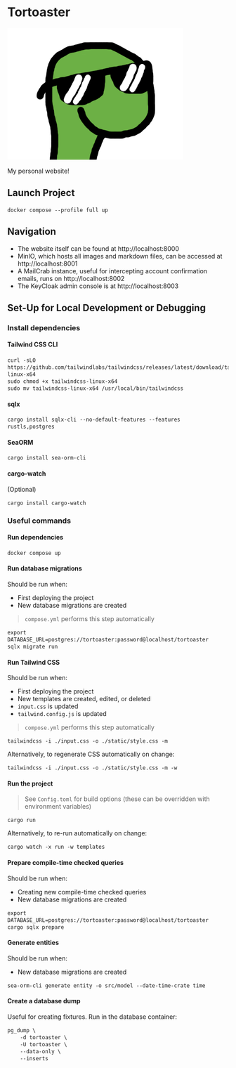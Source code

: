 # Tortoaster

![Logo](bucket_data/thumbnails/d410d185-f372-43e4-bc4b-888bada43d83)

My personal website!

## Launch Project

```shell
docker compose --profile full up
```

## Navigation

* The website itself can be found at http://localhost:8000
* MinIO, which hosts all images and markdown files, can be accessed at http://localhost:8001
* A MailCrab instance, useful for intercepting account confirmation emails, runs on http://localhost:8002
* The KeyCloak admin console is at http://localhost:8003

## Set-Up for Local Development or Debugging

### Install dependencies

#### Tailwind CSS CLI

```shell
curl -sLO https://github.com/tailwindlabs/tailwindcss/releases/latest/download/tailwindcss-linux-x64
sudo chmod +x tailwindcss-linux-x64
sudo mv tailwindcss-linux-x64 /usr/local/bin/tailwindcss
```

#### sqlx

```shell
cargo install sqlx-cli --no-default-features --features rustls,postgres
```

#### SeaORM

```shell
cargo install sea-orm-cli
```

#### cargo-watch

(Optional)

```shell
cargo install cargo-watch
```

### Useful commands

#### Run dependencies

```shell
docker compose up
```

#### Run database migrations

Should be run when:

* First deploying the project
* New database migrations are created

> `compose.yml` performs this step automatically

```shell
export DATABASE_URL=postgres://tortoaster:password@localhost/tortoaster
sqlx migrate run
```

#### Run Tailwind CSS

Should be run when:

* First deploying the project
* New templates are created, edited, or deleted
* `input.css` is updated
* `tailwind.config.js` is updated

> `compose.yml` performs this step automatically

```shell
tailwindcss -i ./input.css -o ./static/style.css -m
```

Alternatively, to regenerate CSS automatically on change:

```shell
tailwindcss -i ./input.css -o ./static/style.css -m -w
```

#### Run the project

> See `Config.toml` for build options (these can be overridden with environment variables)

```shell
cargo run
```

Alternatively, to re-run automatically on change:

```shell
cargo watch -x run -w templates
```

#### Prepare compile-time checked queries

Should be run when:

* Creating new compile-time checked queries
* New database migrations are created

```shell
export DATABASE_URL=postgres://tortoaster:password@localhost/tortoaster
cargo sqlx prepare
```

#### Generate entities

Should be run when:

* New database migrations are created

```shell
sea-orm-cli generate entity -o src/model --date-time-crate time
```

#### Create a database dump

Useful for creating fixtures. Run in the database container:

```shell
pg_dump \
	-d tortoaster \
	-U tortoaster \
	--data-only \
	--inserts
```
